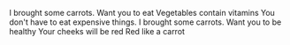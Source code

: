 I brought some carrots.
Want you to eat
Vegetables contain vitamins
You don't have to eat expensive things.
I brought some carrots.
Want you to be healthy
Your cheeks will be red
Red like a carrot